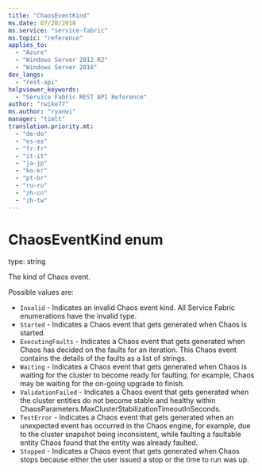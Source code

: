 ```yaml
---
title: "ChaosEventKind"
ms.date: 07/20/2018
ms.service: "service-fabric"
ms.topic: "reference"
applies_to: 
  - "Azure"
  - "Windows Server 2012 R2"
  - "Windows Server 2016"
dev_langs: 
  - "rest-api"
helpviewer_keywords: 
  - "Service Fabric REST API Reference"
author: "rwike77"
ms.author: "ryanwi"
manager: "timlt"
translation.priority.mt: 
  - "de-de"
  - "es-es"
  - "fr-fr"
  - "it-it"
  - "ja-jp"
  - "ko-kr"
  - "pt-br"
  - "ru-ru"
  - "zh-cn"
  - "zh-tw"
---
```

# ChaosEventKind enum

type: string

The kind of Chaos event.


Possible values are: 

  - `Invalid` - Indicates an invalid Chaos event kind. All Service Fabric enumerations have the invalid type.
  - `Started` - Indicates a Chaos event that gets generated when Chaos is started.
  - `ExecutingFaults` - Indicates a Chaos event that gets generated when Chaos has decided on the faults for an iteration. This Chaos event contains the details of the faults as a list of strings.
  - `Waiting` - Indicates a Chaos event that gets generated when Chaos is waiting for the cluster to become ready for faulting, for example, Chaos may be waiting for the on-going upgrade to finish.
  - `ValidationFailed` - Indicates a Chaos event that gets generated when the cluster entities do not become stable and healthy within ChaosParameters.MaxClusterStabilizationTimeoutInSeconds.
  - `TestError` - Indicates a Chaos event that gets generated when an unexpected event has occurred in the Chaos engine, for example, due to the cluster snapshot being inconsistent, while faulting a faultable entity Chaos found that the entity was already faulted.
  - `Stopped` - Indicates a Chaos event that gets generated when Chaos stops because either the user issued a stop or the time to run was up.

